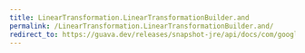 ```yaml
---
title: LinearTransformation.LinearTransformationBuilder.and
permalink: /LinearTransformation.LinearTransformationBuilder.and/
redirect_to: https://guava.dev/releases/snapshot-jre/api/docs/com/google/common/math/LinearTransformation.LinearTransformationBuilder.html#and-double-double-
---
```

